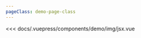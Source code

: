 ```yaml
---
pageClass: demo-page-class
---
```


<client-only>
<demo-box codesandbox="">
<div slot="demo">

  <demo-img-jsx />

</div>

<div slot="code">

<!-- markdownlint-disable MD041 -->

<<< docs/.vuepress/components/demo/img/jsx.vue

</div>

</demo-box>
</client-only>
